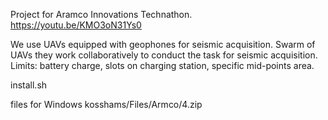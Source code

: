 Project for Aramco Innovations Technathon. https://youtu.be/KMO3oN31Ys0

We use UAVs equipped with geophones for seismic acquisition. Swarm of UAVs they work collaboratively to conduct the task for seismic acquisition. 
Limits: battery charge, slots on charging station, specific mid-points area.

install.sh 

files for Windows kosshams/Files/Armco/4.zip
